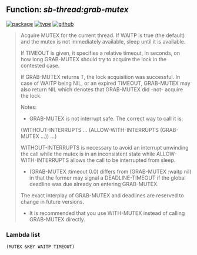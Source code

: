 ## Function: ***sb-thread:grab-mutex***
[![package](https://img.shields.io/badge/Package-SB--THREAD-5f9ea0.svg?style=social&colorA=999999)](../) [![type](https://img.shields.io/badge/Type-Function-5f9ea0.svg?style=social&colorA=999999)](../#function) [![github](https://img.shields.io/badge/GitHub-View_the_source-5f9ea0.svg?style=social&colorA=999999&logo=github)](https://github.com/sbcl/sbcl/blob/master/src/code/target-thread.lisp/) 

> Acquire MUTEX for the current thread. If WAITP is true (the default) and
> the mutex is not immediately available, sleep until it is available.
> 
> If TIMEOUT is given, it specifies a relative timeout, in seconds, on how long
> GRAB-MUTEX should try to acquire the lock in the contested case.
> 
> If GRAB-MUTEX returns T, the lock acquisition was successful. In case of WAITP
> being NIL, or an expired TIMEOUT, GRAB-MUTEX may also return NIL which denotes
> that GRAB-MUTEX did -not- acquire the lock.
> 
> Notes:
> 
> - GRAB-MUTEX is not interrupt safe. The correct way to call it is:
> 
> (WITHOUT-INTERRUPTS
> ...
> (ALLOW-WITH-INTERRUPTS (GRAB-MUTEX ...))
> ...)
> 
> WITHOUT-INTERRUPTS is necessary to avoid an interrupt unwinding the call
> while the mutex is in an inconsistent state while ALLOW-WITH-INTERRUPTS
> allows the call to be interrupted from sleep.
> 
> - (GRAB-MUTEX <mutex> :timeout 0.0) differs from
> (GRAB-MUTEX <mutex> :waitp nil) in that the former may signal a
> DEADLINE-TIMEOUT if the global deadline was due already on entering
> GRAB-MUTEX.
> 
> The exact interplay of GRAB-MUTEX and deadlines are reserved to change in
> future versions.
> 
> - It is recommended that you use WITH-MUTEX instead of calling GRAB-MUTEX
> directly.

### Lambda list
```
(MUTEX &KEY WAITP TIMEOUT)
```
